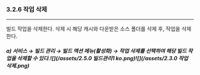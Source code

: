 ### 3.2.6 작업 삭제

---

빌드 작업을 삭제한다. 삭제 시 해당 캐시와 다운받은 소스 폴더를 삭제 후, 작업을 삭제한다.

##### **a\) 서비스 **→** 빌드 관리 **→ 빌드 액션 메뉴\(활성화\) → 작업 삭제를** 선택하여 해당 빌드 작업을 삭제할 수 있다.**![](/assets/2.5.0 빌드관리1 ko.png)![](/assets/2.3.0 작업 삭제.png)



